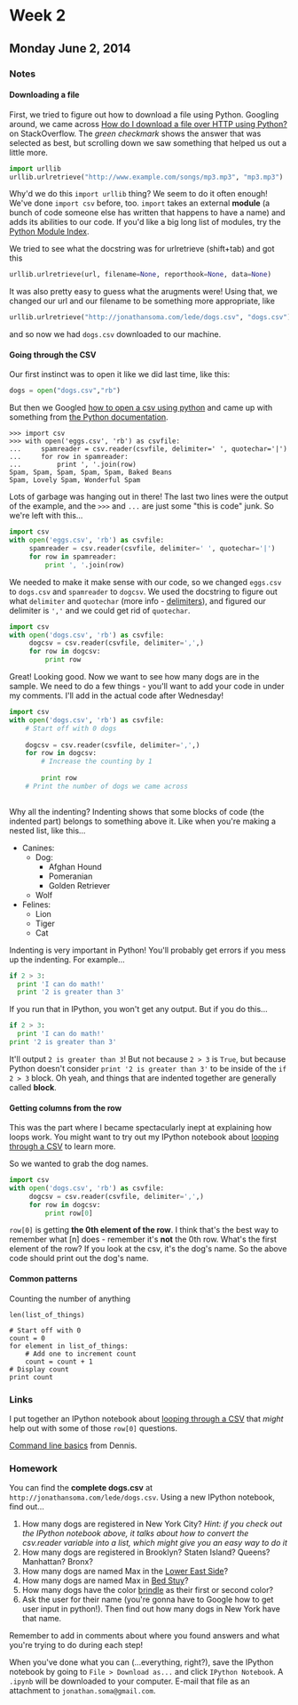 # Week 2

## Monday June 2, 2014

### Notes

#### Downloading a file

First, we tried to figure out how to download a file using Python. Googling around, we came across [How do I download a file over HTTP using Python?](http://stackoverflow.com/questions/22676/how-do-i-download-a-file-over-http-using-python) on StackOverflow. The *green checkmark* shows the answer that was selected as best, but scrolling down we saw something that helped us out a little more.

```python
import urllib
urllib.urlretrieve("http://www.example.com/songs/mp3.mp3", "mp3.mp3")
```

Why'd we do this `import urllib` thing? We seem to do it often enough! We've done `import csv` before, too. `import` takes an external **module** (a bunch of code someone else has written that happens to have a name) and adds its abilities to our code. If you'd like a big long list of modules, try the [Python Module Index](https://docs.python.org/2/py-modindex.html).

We tried to see what the docstring was for urlretrieve (shift+tab) and got this

```python
urllib.urlretrieve(url, filename=None, reporthook=None, data=None)
```

It was also pretty easy to guess what the arugments were! Using that, we changed our url and our filename to be something more appropriate, like

```python
urllib.urlretrieve("http://jonathansoma.com/lede/dogs.csv", "dogs.csv")
```

and so now we had `dogs.csv` downloaded to our machine.

#### Going through the CSV

Our first instinct was to open it like we did last time, like this:

```python
dogs = open("dogs.csv","rb")
```

But then we Googled [how to open a csv using python](https://www.google.com/search?client=safari&rls=en&q=how+to+open+a+csv+using+python&ie=UTF-8&oe=UTF-8) and came up with something from [the Python documentation](https://docs.python.org/2/library/csv.html).

```
>>> import csv
>>> with open('eggs.csv', 'rb') as csvfile:
...     spamreader = csv.reader(csvfile, delimiter=' ', quotechar='|')
...     for row in spamreader:
...         print ', '.join(row)
Spam, Spam, Spam, Spam, Spam, Baked Beans
Spam, Lovely Spam, Wonderful Spam
```

Lots of garbage was hanging out in there! The last two lines were the output of the example, and the `>>>` and `...` are just some "this is code" junk. So we're left with this...

```python
import csv
with open('eggs.csv', 'rb') as csvfile:
     spamreader = csv.reader(csvfile, delimiter=' ', quotechar='|')
     for row in spamreader:
         print ', '.join(row)
```

We needed to make it make sense with our code, so we changed `eggs.csv` to `dogs.csv` and `spamreader` to `dogcsv`. We used the docstring to figure out what `delimiter` and `quotechar` (more info - [delimiters](http://en.wikipedia.org/wiki/Delimiter-separated_values)), and figured our delimiter is `','` and we could get rid of `quotechar`.

```python
import csv
with open('dogs.csv', 'rb') as csvfile:
     dogcsv = csv.reader(csvfile, delimiter=',',)
     for row in dogcsv:
         print row
```

Great! Looking good. Now we want to see how many dogs are in the sample. We need to do a few things - you'll want to add your code in under my comments. I'll add in the actual code after Wednesday!

```python
import csv
with open('dogs.csv', 'rb') as csvfile:
    # Start off with 0 dogs
    
    dogcsv = csv.reader(csvfile, delimiter=',',)
    for row in dogcsv:
        # Increase the counting by 1
        
        print row
    # Print the number of dogs we came across
    
```

Why all the indenting? Indenting shows that some blocks of code (the indented part) belongs to something above it. Like when you're making a nested list, like this...

- Canines:
  - Dog:
    - Afghan Hound
    - Pomeranian
    - Golden Retriever
  - Wolf
- Felines:
  - Lion
  - Tiger
  - Cat

Indenting is very important in Python! You'll probably get errors if you mess up the indenting. For example...

```python
if 2 > 3:
  print 'I can do math!'
  print '2 is greater than 3'
```

If you run that in IPython, you won't get any output. But if you do this...

```python
if 2 > 3:
  print 'I can do math!'
print '2 is greater than 3'
```

It'll output `2 is greater than 3`! But not because `2 > 3` is `True`, but because Python doesn't consider `print '2 is greater than 3'` to be inside of the `if 2 > 3` block. Oh yeah, and things that are indented together are generally called **block**.

#### Getting columns from the row

This was the part where I became spectacularly inept at explaining how loops work. You might want to try out my IPython notebook about [looping through a CSV](http://nbviewer.ipython.org/github/ledeprogram/courses/blob/master/foundations/week_2/Looping%20through%20a%20CSV.ipynb) to learn more.

So we wanted to grab the dog names. 

```python
import csv
with open('dogs.csv', 'rb') as csvfile:
     dogcsv = csv.reader(csvfile, delimiter=',',)
     for row in dogcsv:
         print row[0]
```

`row[0]` is getting **the 0th element of the row**. I think that's the best way to remember what [n] does - remember it's **not** the 0th row. What's the first element of the row? If you look at the csv, it's the dog's name. So the above code should print out the dog's name.

#### Common patterns

Counting the number of anything

```
len(list_of_things)
```

```
# Start off with 0
count = 0
for element in list_of_things:
    # Add one to increment count 
    count = count + 1
# Display count
print count
```

### Links

I put together an IPython notebook about [looping through a CSV](http://nbviewer.ipython.org/github/ledeprogram/courses/blob/master/foundations/week_2/Looping%20through%20a%20CSV.ipynb) that *might* help out with some of those `row[0]` questions.

[Command line basics](https://github.com/denten/dhnotes/wiki/cli-basics) from Dennis.

### Homework

You can find the **complete dogs.csv** at `http://jonathansoma.com/lede/dogs.csv`. Using a new IPython notebook, find out...

1. How many dogs are registered in New York City? *Hint: if you check out the IPython notebook above, it talks about how to convert the csv.reader variable into a list, which might give you an easy way to do it*
2. How many dogs are registered in Brooklyn? Staten Island? Queens? Manhattan? Bronx?
3. How many dogs are named Max in the [Lower East Side](http://www.city-data.com/neighborhood/Lower-East-Side-New-York-NY.html)?
4. How many dogs are named Max in [Bed Stuy](http://www.city-data.com/neighborhood/Bedford-Stuyvesant-Brooklyn-NY.html)?
5. How many dogs have the color [brindle](http://en.wikipedia.org/wiki/Brindle) as their first or second color?
6. Ask the user for their name (you're gonna have to Google how to get user input in python!). Then find out how many dogs in New York have that name.

Remember to add in comments about where you found answers and what you're trying to do during each step!

When you've done what you can (...everything, right?), save the IPython notebook by going to `File > Download as...` and click `IPython Notebook`. A `.ipynb` will be downloaded to your computer. E-mail that file as an attachment to `jonathan.soma@gmail.com`.